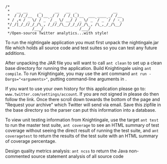 ```
/* 
 *   __ __     _      __   __  _                __   
 *  / //_/__  (_)__ _/ /  / /_(_)__  ___ ____ _/ /__ 
 * / ,< / _ \/ / _ `/ _ \/ __/ / _ \/ _ `/ _ `/ / -_)
 */_/|_/_//_/_/\_, /_//_/\__/_/_//_/\_, /\_,_/_/\__/ 
 *          /___/                /___/          
 */Open-source Twitter analytics...with style!
```

To run the nightingale application you must first unpack the nightingale.jar file which holds all source code and test suites so you can test any future additions.

After unpacking the JAR file you will want to call ```ant clean``` to set up a clean base directory for running the application.  Build Knightingale using ```ant compile```. To run Knightingale, you may use the ant command ```ant run -Dargs="<arguments>"```, putting command-line arguments in <arguments>.  

If you want to use your own history for this application please go to: ```www.twitter.com/settings/account```.  If you are not signed in please do then follow the link. Once there scroll down towards the bottom of the page and "Request your archive" which Twitter will send via email.  Save this zipfile in the base directory so the parser can put this information into a database.

To view unit testing information from Knightingale, use the target ```ant test``` to run the master test suite, ```ant coverage``` to see an HTML summary of test coverage without seeing the direct result of running the test suite, and ```ant coveragetest``` to return the results of the test suite with an HTML summary of coverage percentage.

Design quality metrics analysis: ```ant ncss``` to return the Java non-commented source statement analysis of all source code
